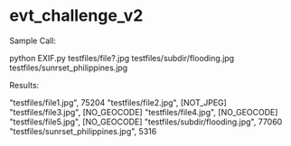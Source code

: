 # evt_challenge_v2

Sample Call:

python EXIF.py testfiles/file?.jpg testfiles/subdir/flooding.jpg testfiles/sunrset_philippines.jpg

Results:

"testfiles/file1.jpg", 75204
"testfiles/file2.jpg", [NOT_JPEG]
"testfiles/file3.jpg", [NO_GEOCODE]
"testfiles/file4.jpg", [NO_GEOCODE]
"testfiles/file5.jpg", [NO_GEOCODE]
"testfiles/subdir/flooding.jpg", 77060
"testfiles/sunrset_philippines.jpg", 5316

